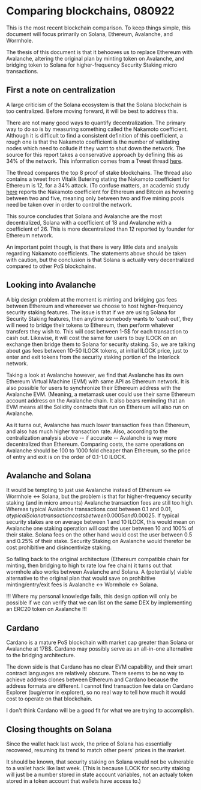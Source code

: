 # Comparing blockchains, 080922

This is the most recent blockchain comparison. To keep things simple, this document will focus primarily on Solana, Ethereum, Avalanche, and Wormhole.

The thesis of this document is that it behooves us to replace Ethereum with Avalanche, altering the original plan by minting token on Avalanche, and bridging token to Solana for higher-frequency Security Staking micro transactions.

## First a note on centralization

A large criticism of the Solana ecosystem is that the Solana blockchain is too centralized. Before moving forward, it will be best to address this.

There are not many good ways to quantify decentralization. The primary way to do so is by measuring something called the Nakamoto coefficient. Although it is difficult to find a consistent definition of this coefficient, a rough one is that the Nakamoto coefficient is the number of validating nodes which need to collude if they want to shut down the network. The source for this report takes a conservative approach by defining this as 34% of the network. This information comes from a Tweet thread [here](https://twitter.com/larry0x/status/1422480942711689229).

The thread compares the top 8 proof of stake blockchains. The thread also contains a tweet from Vitalik Butering stating the Nakamoto coefficient for Ethereum is 12, for a 34% attack. (To confuse matters, an academic study [here](https://arxiv.org/pdf/2101.10699.pdf) reports the Nakamoto coefficient for Ethereum and Bitcoin as hovering between two and five, meaning only between two and five mining pools need be taken over in order to control the network.

This source concludes that Solana and Avalanche are the most decentralized, Solana with a coefficient of 18 and Avalanche with a coefficient of 26. This is more decentralized than 12 reported by founder for Ethereum network.

An important point though, is that there is very little data and analysis regarding Nakamoto coefficients. The statements above should be taken with caution, but the conclusion is that Solana is actually very decentralized compared to other PoS blockchains.

## Looking into Avalanche

A big design problem at the moment is minting and bridging gas fees between Ethereum and whereever we choose to host higher-frequency security staking features. The issue is that if we are using Solana for Security Staking features, then anytime somebody wants to 'cash out', they will need to bridge their tokens to Ethereum, then perform whatever transfers they wish to. This will cost between 1-5$ for each transaction to cash out. Likewise, it will cost the same for users to buy ILOCK on an exchange then bridge them to Solana for security staking. So, we are talking about gas fees between 10-50 ILOCK tokens, at initial ILOCK price, just to enter and exit tokens from the security staking portion of the Interlock network.

Taking a look at Avalanche however, we find that Avalanche has its own Ethereum Virtual Machine (EVM) with same API as Ethereum network. It is also possible for users to synchronize their Ethereum address with the Avalanche EVM. (Meaning, a metamask user could use their same Ethereum account address on the Avalanche chain. It also bears reminding that an EVM means all the Solidity contracts that run on Ethereum will also run on Avalanche.

As it turns out, Avalanche has much lower transaction fees than Ethereum, and also has much higher transaction rate. Also, according to the centralization analysis above -- if accurate -- Avalanche is way more decentralized than Ethereum. Comparing costs, the same operations on Avalanche should be 100 to 1000 fold cheaper than Ethereum, so the price of entry and exit is on the order of 0.1-1.0 ILOCK.

## Avalanche and Solana

It would be tempting to just use Avalanche instead of Ethereum <-> Wormhole <-> Solana, but the problem is that for higher-frequency security staking (and in micro amounts) Avalanche transaction fees are still too high. Whereas typical Avalanche transactions cost between 0.1 and 0.01$, a typical Solana transaction costs between 0.0005 and 0.00025$. If typical security stakes are on average between 1 and 10 ILOCK, this would mean on Avalanche one staking operation will cost the user between 10 and 100% of their stake. Solana fees on the other hand would cost the user between 0.5 and 0.25% of their stake. Security Staking on Avalanche would therefor be cost prohibitive and disincentivize staking.

So falling back to the original architecture (Ethereum compatible chain for minting, then bridging to high tx rate low fee chain) it turns out that wormhole also works between Avalanche and Solana. A (potentially) viable alternative to the original plan that would save on prohibitive minting/entry/exit fees is Avalanche <-> Wormhole <-> Solana.

!!! Where my personal knowledge fails, this design option will only be possible if we can verify that we can list on the same DEX by implementing an ERC20 token on Avalanche !!!

## Cardano

Cardano is a mature PoS blockchain with market cap greater than Solana or Avalanche at 17B$. Cardano may possibly serve as an all-in-one alternative to the bridging architecture.

The down side is that Cardano has no clear EVM capability, and their smart contract languages are relatively obscure. There seems to be no way to achieve address clones between Ethereum and Cardano because the address formats are different. I cannot find transaction fee data on Cardano Explorer (bug/error in explorer), so no real way to tell how much it would cost to operate on that blockchain.

I don't think Cardano will be a good fit for what we are trying to accomplish.

## Closing thoughts on Solana

Since the wallet hack last week, the price of Solana has essentially recovered, resuming its trend to match other peers' prices in the market.

It should be known, that security staking on Solana would not be vulnerable to a wallet hack like last week. (This is because ILOCK for security staking will just be a number stored in state account variables, not an actualy token stored in a token account that wallets have access to.)
